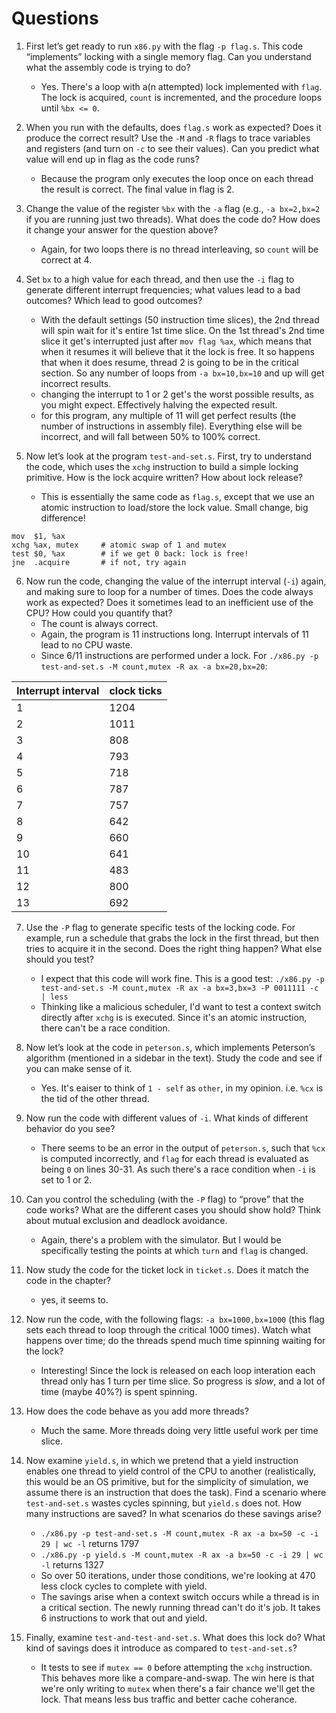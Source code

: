 # Questions
1. First let’s get ready to run `x86.py` with the flag `-p flag.s`. This code “implements” locking with a single memory flag. Can you understand what the assembly code is trying to do?
    - Yes. There's a loop with a(n attempted) lock implemented with `flag`. The lock is acquired, `count` is incremented, and the procedure loops until `%bx <= 0`.

2. When you run with the defaults, does `flag.s` work as expected? Does it produce the correct result? Use the `-M` and `-R` flags to trace variables and registers (and turn on `-c` to see their values). Can you predict what value will end up in flag as the code runs?
    - Because the program only executes the loop once on each thread the result is correct. The final value in flag is 2. 

3. Change the value of the register `%bx` with the `-a` flag (e.g., `-a bx=2,bx=2` if you are running just two threads). What does the code do? How does it change your answer for the question above?
    - Again, for two loops there is no thread interleaving, so `count` will be correct at 4.

4. Set `bx` to a high value for each thread, and then use the `-i` flag to generate different interrupt frequencies; what values lead to a bad outcomes? Which lead to good outcomes?
    - With the default settings (50  instruction time slices), the 2nd thread will spin wait for it's entire 1st time slice. On the 1st thread's 2nd time slice it get's interrupted just after `mov flag %ax`, which means that when it resumes it will believe that it the lock is free. It so happens that when it does resume, thread 2 is going to be in the critical section. So any number of loops from `-a bx=10,bx=10` and up will get incorrect results. 
    - changing the interrupt to 1 or 2 get's the worst possible results, as you might expect. Effectively halving the expected result.
    - for this program, any multiple of 11 will get perfect results (the number of instructions in assembly file). Everything else will be incorrect, and will fall between 50% to 100% correct. 

5. Now let’s look at the program `test-and-set.s`. First, try to understand the code, which uses the `xchg` instruction to build a simple locking primitive. How is the lock acquire written? How about lock release?
    - This is essentially the same code as `flag.s`, except that we use an atomic instruction to load/store the lock value. Small change, big difference!

```
mov  $1, %ax        
xchg %ax, mutex     # atomic swap of 1 and mutex
test $0, %ax        # if we get 0 back: lock is free!
jne  .acquire       # if not, try again
```

6. Now run the code, changing the value of the interrupt interval (`-i`) again, and making sure to loop for a number of times. Does the code always work as expected? Does it sometimes lead to an inefficient use of the CPU? How could you quantify that?
    - The count is always correct. 
    - Again, the program is 11 instructions long. Interrupt intervals of 11 lead to no CPU waste. 
    - Since 6/11 instructions are performed under a lock. For `./x86.py -p test-and-set.s -M count,mutex -R ax -a bx=20,bx=20`:

| Interrupt interval | clock ticks |
| ------------------ | ----------- |
| 1 | 1204 |
| 2 | 1011 |
| 3 | 808 |
| 4 | 793 |
| 5 | 718 |
| 6 | 787 |
| 7 | 757 |
| 8 | 642 |
| 9 | 660 |
| 10 | 641 |
| 11 | 483 |
| 12 | 800 |
| 13 | 692 |

7. Use the `-P` flag to generate specific tests of the locking code. For example, run a schedule that grabs the lock in the first thread, but then tries to acquire it in the second. Does the right thing happen? What else should you test?
    - I expect that this code will work fine. This is a good test: `./x86.py -p test-and-set.s -M count,mutex -R ax -a bx=3,bx=3 -P 0011111 -c | less`
    - Thinking like a malicious scheduler, I'd want to test a context switch directly after `xchg` is is executed. Since it's an atomic instruction, there can't be a race condition. 

8. Now let’s look at the code in `peterson.s`, which implements Peterson’s algorithm (mentioned in a sidebar in the text). Study the code and see if you can make sense of it.
    - Yes. It's eaiser to think of `1 - self` as `other`, in my opinion. i.e. `%cx` is the tid of the other thread. 

9. Now run the code with different values of `-i`. What kinds of different behavior do you see?
    - There seems to be an error in the output of `peterson.s`, such that `%cx` is computed incorrectly, and `flag` for each thread is evaluated as being `0` on lines 30-31. As such there's a race condition when `-i` is set to 1 or 2. 

10. Can you control the scheduling (with the `-P` flag) to “prove” that the code works? What are the different cases you should show hold? Think about mutual exclusion and deadlock avoidance.
    - Again, there's a problem with the simulator. But I would be specifically testing the points at which `turn` and `flag` is changed. 

11. Now study the code for the ticket lock in `ticket.s`. Does it match the code in the chapter?
    - yes, it seems to.

12. Now run the code, with the following flags: `-a bx=1000,bx=1000` (this flag sets each thread to loop through the critical 1000 times). Watch what happens over time; do the threads spend much time spinning waiting for the lock?
    - Interesting! Since the lock is released on each loop interation each thread only has 1 turn per time slice. So progress is _slow_, and a lot of time (maybe 40%?) is spent spinning. 

13. How does the code behave as you add more threads?
    - Much the same. More threads doing very little useful work per time slice.

14. Now examine `yield.s`, in which we pretend that a yield instruction enables one thread to yield control of the CPU to another (realistically, this would be an OS primitive, but for the simplicity of simulation, we assume there is an instruction that does the task). Find a scenario where `test-and-set.s` wastes cycles spinning, but `yield.s` does not. How many instructions are saved? In what scenarios do these savings arise?
    - `./x86.py -p test-and-set.s -M count,mutex -R ax -a bx=50 -c -i 29 | wc -l` returns 1797
    - `./x86.py -p yield.s -M count,mutex -R ax -a bx=50 -c -i 29 | wc -l` returns 1327
    - So over 50 iterations, under those conditions, we're looking at 470 less clock cycles to complete with yield. 
    - The savings arise when a context switch occurs while a thread is in a critical section. The newly running thread can't do it's job. It takes 6 instructions to work that out and yield. 

15. Finally, examine `test-and-test-and-set.s`. What does this lock do? What kind of savings does it introduce as compared to `test-and-set.s`?
    - It tests to see if `mutex == 0` before attempting the `xchg` instruction. This behaves more like a compare-and-swap. The win here is that we're only writing to `mutex` when there's a fair chance we'll get the lock. That means less bus traffic and better cache coherance.
